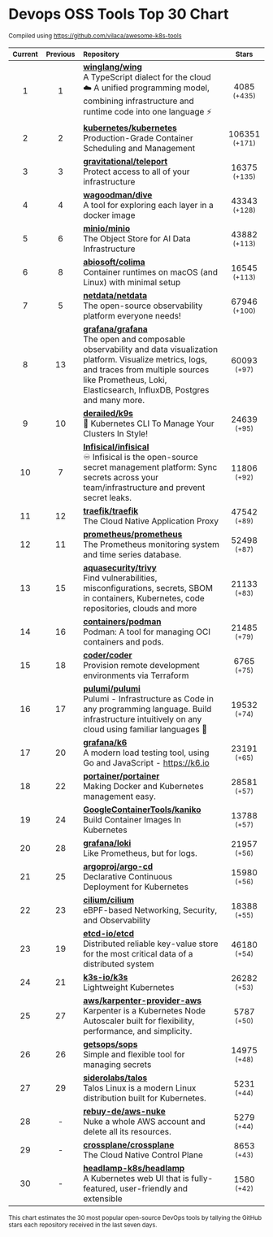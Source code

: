 # Devops OSS Tools Top 30 Chart
<sup>Compiled using https://github.com/vilaca/awesome-k8s-tools</sup>
<div align="center">

|<sub>Current</sub>|<sub>Previous</sub>|<sub>Repository</sub>|<sub>Stars</sub>|
|:---:|:---:|:---|:---:|
|1|1|[**winglang/wing**](https://github.com/winglang/wing)<br/>A TypeScript dialect for the cloud ☁️ A unified programming model, combining infrastructure and runtime code into one language ⚡ |4085 <sup>(+435)</sup>|
|2|2|[**kubernetes/kubernetes**](https://github.com/kubernetes/kubernetes)<br/>Production-Grade Container Scheduling and Management|106351 <sup>(+171)</sup>|
|3|3|[**gravitational/teleport**](https://github.com/gravitational/teleport)<br/>Protect access to all of your infrastructure|16375 <sup>(+135)</sup>|
|4|4|[**wagoodman/dive**](https://github.com/wagoodman/dive)<br/>A tool for exploring each layer in a docker image|43343 <sup>(+128)</sup>|
|5|6|[**minio/minio**](https://github.com/minio/minio)<br/>The Object Store for AI Data Infrastructure|43882 <sup>(+113)</sup>|
|6|8|[**abiosoft/colima**](https://github.com/abiosoft/colima)<br/>Container runtimes on macOS (and Linux) with minimal setup|16545 <sup>(+113)</sup>|
|7|5|[**netdata/netdata**](https://github.com/netdata/netdata)<br/>The open-source observability platform everyone needs!|67946 <sup>(+100)</sup>|
|8|13|[**grafana/grafana**](https://github.com/grafana/grafana)<br/>The open and composable observability and data visualization platform. Visualize metrics, logs, and traces from multiple sources like Prometheus, Loki, Elasticsearch, InfluxDB, Postgres and many more. |60093 <sup>(+97)</sup>|
|9|10|[**derailed/k9s**](https://github.com/derailed/k9s)<br/>🐶 Kubernetes CLI To Manage Your Clusters In Style!|24639 <sup>(+95)</sup>|
|10|7|[**Infisical/infisical**](https://github.com/Infisical/infisical)<br/>♾ Infisical is the open-source secret management platform: Sync secrets across your team/infrastructure and prevent secret leaks.|11806 <sup>(+92)</sup>|
|11|12|[**traefik/traefik**](https://github.com/traefik/traefik)<br/>The Cloud Native Application Proxy|47542 <sup>(+89)</sup>|
|12|11|[**prometheus/prometheus**](https://github.com/prometheus/prometheus)<br/>The Prometheus monitoring system and time series database.|52498 <sup>(+87)</sup>|
|13|15|[**aquasecurity/trivy**](https://github.com/aquasecurity/trivy)<br/>Find vulnerabilities, misconfigurations, secrets, SBOM in containers, Kubernetes, code repositories, clouds and more|21133 <sup>(+83)</sup>|
|14|16|[**containers/podman**](https://github.com/containers/podman)<br/>Podman: A tool for managing OCI containers and pods.|21485 <sup>(+79)</sup>|
|15|18|[**coder/coder**](https://github.com/coder/coder)<br/>Provision remote development environments via Terraform|6765 <sup>(+75)</sup>|
|16|17|[**pulumi/pulumi**](https://github.com/pulumi/pulumi)<br/>Pulumi - Infrastructure as Code in any programming language. Build infrastructure intuitively on any cloud using familiar languages 🚀|19532 <sup>(+74)</sup>|
|17|20|[**grafana/k6**](https://github.com/grafana/k6)<br/>A modern load testing tool, using Go and JavaScript - https://k6.io|23191 <sup>(+65)</sup>|
|18|22|[**portainer/portainer**](https://github.com/portainer/portainer)<br/>Making Docker and Kubernetes management easy.|28581 <sup>(+57)</sup>|
|19|24|[**GoogleContainerTools/kaniko**](https://github.com/GoogleContainerTools/kaniko)<br/>Build Container Images In Kubernetes|13788 <sup>(+57)</sup>|
|20|28|[**grafana/loki**](https://github.com/grafana/loki)<br/>Like Prometheus, but for logs.|21957 <sup>(+56)</sup>|
|21|25|[**argoproj/argo-cd**](https://github.com/argoproj/argo-cd)<br/>Declarative Continuous Deployment for Kubernetes|15980 <sup>(+56)</sup>|
|22|23|[**cilium/cilium**](https://github.com/cilium/cilium)<br/>eBPF-based Networking, Security, and Observability|18388 <sup>(+55)</sup>|
|23|19|[**etcd-io/etcd**](https://github.com/etcd-io/etcd)<br/>Distributed reliable key-value store for the most critical data of a distributed system|46180 <sup>(+54)</sup>|
|24|21|[**k3s-io/k3s**](https://github.com/k3s-io/k3s)<br/>Lightweight Kubernetes|26282 <sup>(+53)</sup>|
|25|27|[**aws/karpenter-provider-aws**](https://github.com/aws/karpenter-provider-aws)<br/>Karpenter is a Kubernetes Node Autoscaler built for flexibility, performance, and simplicity.|5787 <sup>(+50)</sup>|
|26|26|[**getsops/sops**](https://github.com/getsops/sops)<br/>Simple and flexible tool for managing secrets|14975 <sup>(+48)</sup>|
|27|29|[**siderolabs/talos**](https://github.com/siderolabs/talos)<br/>Talos Linux is a modern Linux distribution built for Kubernetes.|5231 <sup>(+44)</sup>|
|28|-|[**rebuy-de/aws-nuke**](https://github.com/rebuy-de/aws-nuke)<br/>Nuke a whole AWS account and delete all its resources.|5279 <sup>(+44)</sup>|
|29|-|[**crossplane/crossplane**](https://github.com/crossplane/crossplane)<br/>The Cloud Native Control Plane|8653 <sup>(+43)</sup>|
|30|-|[**headlamp-k8s/headlamp**](https://github.com/headlamp-k8s/headlamp)<br/>A Kubernetes web UI that is fully-featured, user-friendly and extensible|1580 <sup>(+42)</sup>|


</div>

<sub>This chart estimates the 30 most popular open-source DevOps tools by tallying the GitHub stars each repository received in the last seven days.</sub>

